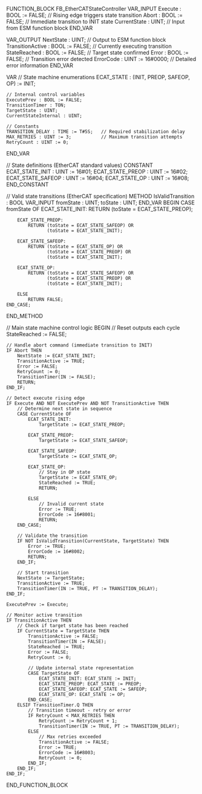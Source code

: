 FUNCTION_BLOCK FB_EtherCATStateController
VAR_INPUT
    Execute : BOOL := FALSE;           // Rising edge triggers state transition
    Abort : BOOL := FALSE;             // Immediate transition to INIT state
    CurrentState : UINT;               // Input from ESM function block
END_VAR

VAR_OUTPUT
    NextState : UINT;                  // Output to ESM function block
    TransitionActive : BOOL := FALSE;  // Currently executing transition
    StateReached : BOOL := FALSE;      // Target state confirmed
    Error : BOOL := FALSE;             // Transition error detected
    ErrorCode : UINT := 16#0000;       // Detailed error information
END_VAR

VAR
    // State machine enumerations
    ECAT_STATE : (INIT, PREOP, SAFEOP, OP) := INIT;
    
    // Internal control variables
    ExecutePrev : BOOL := FALSE;
    TransitionTimer : TON;
    TargetState : UINT;
    CurrentStateInternal : UINT;
    
    // Constants
    TRANSITION_DELAY : TIME := T#5S;   // Required stabilization delay
    MAX_RETRIES : UINT := 3;           // Maximum transition attempts
    RetryCount : UINT := 0;
END_VAR

// State definitions (EtherCAT standard values)
CONSTANT
    ECAT_STATE_INIT : UINT := 16#01;
    ECAT_STATE_PREOP : UINT := 16#02;
    ECAT_STATE_SAFEOP : UINT := 16#04;
    ECAT_STATE_OP : UINT := 16#08;
END_CONSTANT

// Valid state transitions (EtherCAT specification)
METHOD IsValidTransition : BOOL
VAR_INPUT
    fromState : UINT;
    toState : UINT;
END_VAR
BEGIN
    CASE fromState OF
        ECAT_STATE_INIT:
            RETURN (toState = ECAT_STATE_PREOP);
        
        ECAT_STATE_PREOP:
            RETURN (toState = ECAT_STATE_SAFEOP) OR 
                   (toState = ECAT_STATE_INIT);
        
        ECAT_STATE_SAFEOP:
            RETURN (toState = ECAT_STATE_OP) OR 
                   (toState = ECAT_STATE_PREOP) OR
                   (toState = ECAT_STATE_INIT);
        
        ECAT_STATE_OP:
            RETURN (toState = ECAT_STATE_SAFEOP) OR 
                   (toState = ECAT_STATE_PREOP) OR
                   (toState = ECAT_STATE_INIT);
        
        ELSE
            RETURN FALSE;
    END_CASE;
END_METHOD

// Main state machine control logic
BEGIN
    // Reset outputs each cycle
    StateReached := FALSE;
    
    // Handle abort command (immediate transition to INIT)
    IF Abort THEN
        NextState := ECAT_STATE_INIT;
        TransitionActive := TRUE;
        Error := FALSE;
        RetryCount := 0;
        TransitionTimer(IN := FALSE);
        RETURN;
    END_IF;
    
    // Detect execute rising edge
    IF Execute AND NOT ExecutePrev AND NOT TransitionActive THEN
        // Determine next state in sequence
        CASE CurrentState OF
            ECAT_STATE_INIT:
                TargetState := ECAT_STATE_PREOP;
            
            ECAT_STATE_PREOP:
                TargetState := ECAT_STATE_SAFEOP;
            
            ECAT_STATE_SAFEOP:
                TargetState := ECAT_STATE_OP;
            
            ECAT_STATE_OP:
                // Stay in OP state
                TargetState := ECAT_STATE_OP;
                StateReached := TRUE;
                RETURN;
            
            ELSE
                // Invalid current state
                Error := TRUE;
                ErrorCode := 16#8001;
                RETURN;
        END_CASE;
        
        // Validate the transition
        IF NOT IsValidTransition(CurrentState, TargetState) THEN
            Error := TRUE;
            ErrorCode := 16#8002;
            RETURN;
        END_IF;
        
        // Start transition
        NextState := TargetState;
        TransitionActive := TRUE;
        TransitionTimer(IN := TRUE, PT := TRANSITION_DELAY);
    END_IF;
    
    ExecutePrev := Execute;
    
    // Monitor active transition
    IF TransitionActive THEN
        // Check if target state has been reached
        IF CurrentState = TargetState THEN
            TransitionActive := FALSE;
            TransitionTimer(IN := FALSE);
            StateReached := TRUE;
            Error := FALSE;
            RetryCount := 0;
            
            // Update internal state representation
            CASE TargetState OF
                ECAT_STATE_INIT: ECAT_STATE := INIT;
                ECAT_STATE_PREOP: ECAT_STATE := PREOP;
                ECAT_STATE_SAFEOP: ECAT_STATE := SAFEOP;
                ECAT_STATE_OP: ECAT_STATE := OP;
            END_CASE;
        ELSIF TransitionTimer.Q THEN
            // Transition timeout - retry or error
            IF RetryCount < MAX_RETRIES THEN
                RetryCount := RetryCount + 1;
                TransitionTimer(IN := TRUE, PT := TRANSITION_DELAY);
            ELSE
                // Max retries exceeded
                TransitionActive := FALSE;
                Error := TRUE;
                ErrorCode := 16#8003;
                RetryCount := 0;
            END_IF;
        END_IF;
    END_IF;
END_FUNCTION_BLOCK
